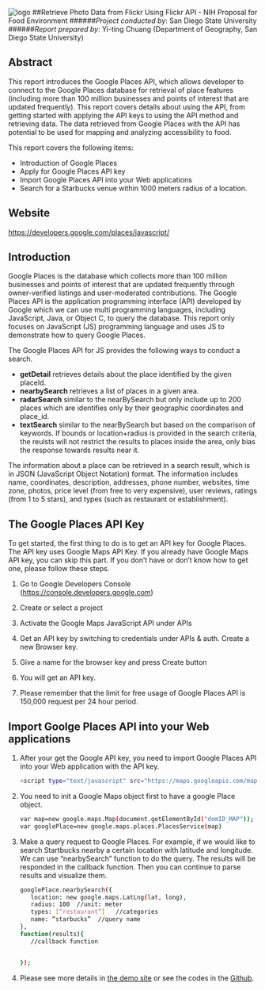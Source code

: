 ![logo](http://humandynamics.sdsu.edu/images/HDMA_Logo.png)
##Retrieve Photo Data from Flickr Using Flickr API - NIH Proposal for Food Environment
######*Project conducted by*: San Diego State University
######*Report prepared by*: Yi-ting Chuang (Department of Geography, San Diego State University)

## Abstract

This report introduces the Google Places API, which allows developer to connect to the Google Places database for retrieval of place features (including more than 100 million businesses and points of interest that are updated frequently).  This report covers details about using the API, from getting started with applying the API keys to using the API method and retrieving data.   The data retrieved from Google Places with the API has potential to be used for mapping and analyzing accessibility to food.

This report covers the following items:
- Introduction of Google Places
- Apply for Google Places API key
- Import Google Places API into your Web applications
- Search for a Starbucks venue within 1000 meters radius of  a location.




## Website
https://developers.google.com/places/javascript/


## Introduction
Google Places is the database which collects more than 100 million businesses and points of interest that are updated frequently through owner-verified listings and user-moderated contributions. The Google Places API is the application programming interface (API) developed by Google which we can use multi programming languages, including JavaScript, Java, or Object C, to query the database. This report only focuses on JavaScript (JS) programming language and uses JS to demonstrate how to query Google Places. 

The Google Places API for JS provides the following ways to conduct a search.
- **getDetail**
retrieves details about the place identified by the given placeId. 
- **nearbySearch**
retrieves a list of places in a given area.
- **radarSearch**
similar to the nearBySearch but only include up to 200 places which are identifies only by their geographic coordinates and place_id. 
- **textSearch**
similar to the nearBySearch but based on the comparison of keywords. If bounds or location+radius is provided in the search criteria, the reulsts will not restrict the results to places inside the area, only bias the response towards results near it. 

The information about a place can be retrieved in a search result, which is in JSON (JavaScript Object Notation) format. The information includes name, coordinates, description, addresses, phone number, websites, time zone, photos, price level (from free to very expensive), user reviews, ratings (from 1 to 5 stars), and types (such as restaurant or establishment). 



## The Google Places API Key

To get started, the first thing to do is to get an API key for Google Places. The API key uses Google Maps API Key. If you already have Google Maps API key, you can skip this part. If you don’t have or don’t know how to get one, please follow these steps.
1.	Go to Google Developers Console (https://console.developers.google.com)
2.	Create or select a project
3.	Activate the Google Maps JavaScript API under APIs
 

4.	Get an API key by switching to credentials under APIs & auth. Create a new Browser key.
 
5.	Give a name for the browser key and press Create button
6.	You will get an API key. 
7.	Please  remember that the limit for free usage of Google Places API is 150,000 request per 24 hour period. 



## Import Goolge Places API into your Web applications

1.	After your get the Google API key, you need to import Google Places API into your Web application with the API key. 
    ```sh
    <script type="text/javascript" src="https://maps.googleapis.com/maps/api/js?key=AIzaSyAqd6BFSfKhHPiGaNUXnSt6jAzQ9q_3DyU&libraries=places"></script>
    ```  
2.	You need to init a Google Maps object first to have a google Place object.
    ```sh
    var map=new google.maps.Map(document.getElementById("domID_MAP")); 
    var googlePlace=new google.maps.places.PlacesService(map)
    ```  
3.	Make a query request to Google Places. For example, if we would like to search Startbucks nearby a certain location with latitude and longitude. We can use “nearbySearch” function to do the query. The results will be responded in the callback function. Then you can continue to parse results and visualize them. 
     ```sh
    googlePlace.nearbySearch({
    	location: new google.maps.LatLng(lat, long),
    	radius: 100  //unit: meter
    	types: [“restaurant”]   //categories
    	name: “starbucks”  //query name
    }, 
    function(results){
    	//callback function
    
    
    });
    ```  

4.	Please see more details in [the demo site](http://vision.sdsu.edu/ychuang/Flickr_InstagramAPI/socialMedia_API.html]) or see the codes in the [Github](https://github.com/HDMA-SDSU/HDMA-SocialMediaAPI/blob/dev/API-GooglePlaces/Example/index.html).






